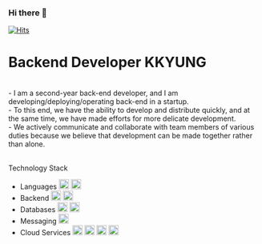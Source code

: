 ### Hi there 👋

[![Hits](https://hits.seeyoufarm.com/api/count/incr/badge.svg?url=https%3A%2F%2Fgithub.com%2Fkyungstar&count_bg=%2379C83D&title_bg=%23555555&icon=&icon_color=%23E7E7E7&title=hits&edge_flat=false)](https://hits.seeyoufarm.com)

<!DOCTYPE html>
<html>
<body>
<h1>Backend Developer KKYUNG</h1>
<Br>
<div class="center">
- I am a second-year back-end developer, and I am developing/deploying/operating back-end in a startup.<br>
- To this end, we have the ability to develop and distribute quickly, and at the same time, we have made efforts for more delicate development.<br>
- We actively communicate and collaborate with team members of various duties because we believe that development can be made together rather than alone.<br>
</div>
<Br>
<P> Technology Stack </P>
<ul>
  <li>Languages
    <img height="20" src="https://img.shields.io/badge/javascript-F7DF1E?style=for-the-badge&logo=javascript&logoColor=white">
    <img height="20" src="https://img.shields.io/badge/typescript-007ACC?style=for-the-badge&logo=typescript&logoColor=white">
  </li>
  <li>Backend
    <img height="20" src="https://img.shields.io/badge/Node.js-43853D?style=for-the-badge&logo=node.js&logoColor=white">
    <img height="20" src="https://img.shields.io/badge/Express.js-000000?style=for-the-badge&logo=express&logoColor=white">
 </li>
  <li>Databases
    <img height="20" src="https://img.shields.io/badge/MySQL-4479A1?style=for-the-badge&logo=MySQL&logoColor=white">
    <img height="20" src="https://img.shields.io/badge/Redis-DC382D?style=for-the-badge&logo=redis&logoColor=white">
  </li>
  <li>Messaging
    <img height="20" src="https://img.shields.io/badge/MQTT-FF6600?style=for-the-badge&logo=eclipse-mosquitto&logoColor=white">
  </li>
  <li>Cloud Services
    <img height="20" src="https://img.shields.io/badge/Amazon_AWS-232F3E?style=for-the-badge&logo=amazon-aws&logoColor=white">
    <img height="20" src="https://img.shields.io/badge/Amazon_ECS-232F3E?style=for-the-badge&logo=amazon-ecs&logoColor=white">
    <img height="20" src="https://img.shields.io/badge/Amazon_S3-569A31?style=for-the-badge&logo=amazon-s3&logoColor=white">
    <img height="20" src="https://img.shields.io/badge/Amazon_RDS-232F3E?style=for-the-badge&logo=amazon-rds&logoColor=white">
  </li>

</ul>

</body>
</html>

<br>
<br>
